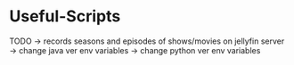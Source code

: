 # Useful-Scripts
TODO
-> records seasons and episodes of shows/movies on jellyfin server 
-> change java ver env variables
-> change python ver env variables